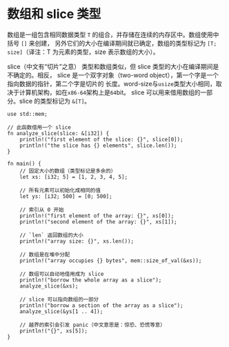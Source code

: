# 数组和 slice 类型

数组是一组包含相同数据类型 `T` 的组合，并存储在连续的内存区中。数组使用中括号 `[]` 来创建，
另外它们的大小在编译期间就已确定，数组的类型标记为 `[T; size]`（译注：T 为元素的类型，size
表示数组的大小）。

slice（中文有“切片”之意） 类型和数组类似，但 slice 类型的大小在编译期间是不确定的。相反，
slice 是一个双字对象（two-word object），第一个字是一个指向数据的指针，第二个字是切片的
长度。word-size与`usize`类型大小相同，取决于计算机架构，如在`x86-64`架构上是`64`bit。 
slice 可以用来借用数组的一部分。slice 的类型标记为 `&[T]`。

```rust,editable,ignore,mdbook-runnable
use std::mem;

// 此函数借用一个 slice
fn analyze_slice(slice: &[i32]) {
    println!("first element of the slice: {}", slice[0]);
    println!("the slice has {} elements", slice.len());
}

fn main() {
    // 固定大小的数组（类型标记是多余的）
    let xs: [i32; 5] = [1, 2, 3, 4, 5];

    // 所有元素可以初始化成相同的值
    let ys: [i32; 500] = [0; 500];

    // 索引从 0 开始
    println!("first element of the array: {}", xs[0]);
    println!("second element of the array: {}", xs[1]);

    // `len` 返回数组的大小
    println!("array size: {}", xs.len());

    // 数组是在堆中分配
    println!("array occupies {} bytes", mem::size_of_val(&xs));

    // 数组可以自动地借用成为 slice
    println!("borrow the whole array as a slice");
    analyze_slice(&xs);

    // slice 可以指向数组的一部分
    println!("borrow a section of the array as a slice");
    analyze_slice(&ys[1 .. 4]);

    // 越界的索引会引发 panic（中文意思是：惊恐、恐慌等意）
    println!("{}", xs[5]);
}
```
